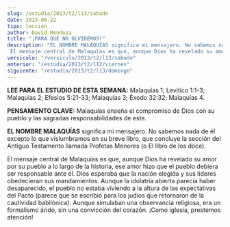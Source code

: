 ```yaml
---
slug: /estudia/2013/t2/l13/sabado
date: 2013-06-22
tipo: leccion
author: David Mendoza
title: "¡PARA QUE NO OLVIDEMOS!"
description: "EL NOMBRE MALAQUÍAS significa mi mensajero. No sabemos nada de él ex­cepto lo que vislumbramos en su breve libro, que concluye la sección del An­tiguo Testamento llamada Profetas Menores (o El libro de los doce). El mensaje central de Malaquías es que, aunque Dios ha revelado su amor por su pueblo a lo largo de la historia, ese amor hizo que el pueblo debiera ser res­ponsable ante él. Dios esperaba que la nación elegida y sus líderes obedecieran sus mandamientos."
versiculo: "/versiculo/2013/t2/l13/sabado"
anterior: "/estudia/2013/t2/l12/viernes"
siguiente: "/estudia/2013/t2/l13/domingo"
---
```


**LEE PARA EL ESTUDIO DE ESTA SEMANA:** Malaquías 1; Levítico 1:1-3; Malaquías 2; Efesios 5:21-33; Malaquías 3; Éxodo 32:32; Malaquías 4.

**PENSAMIENTO CLAVE:** Malaquías enseña el compromiso de Dios con su pueblo y las sagradas responsabilidades de este.

**EL NOMBRE MALAQUÍAS** significa mi mensajero. No sabemos nada de él ex­cepto lo que vislumbramos en su breve libro, que concluye la sección del An­tiguo Testamento llamada Profetas Menores (o El libro de los doce).

El mensaje central de Malaquías es que, aunque Dios ha revelado su amor por su pueblo a lo largo de la historia, ese amor hizo que el pueblo debiera ser res­ponsable ante él. Dios esperaba que la nación elegida y sus líderes obedecieran sus mandamientos. Aunque la idolatría abierta parecía haber desaparecido, el pueblo no estaba viviendo a la altura de las expectativas del Pacto (parece que se escribió para los judíos que retornaron de la cautividad babilónica). Aunque simulaban una observancia religiosa, era un formalismo árido, sin una convicción del corazón. ¡Como iglesia, prestemos atención!
